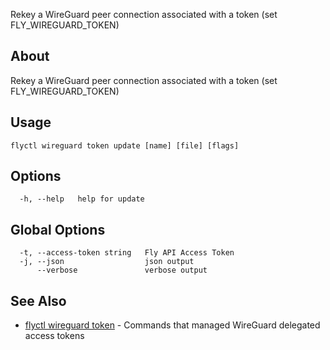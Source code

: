 <p class="font-medium tracking-tight text-gray-400 text-lg -mt-4 mb-9 pb-5 border-b">
  Rekey a WireGuard peer connection associated with a token (set FLY_WIREGUARD_TOKEN)
</p>

## About

Rekey a WireGuard peer connection associated with a token (set FLY_WIREGUARD_TOKEN)

## Usage

~~~
flyctl wireguard token update [name] [file] [flags]
~~~

## Options

~~~
  -h, --help   help for update
~~~

## Global Options

~~~
  -t, --access-token string   Fly API Access Token
  -j, --json                  json output
      --verbose               verbose output
~~~

## See Also

* [flyctl wireguard token](/docs/flyctl/wireguard-token/)	 - Commands that managed WireGuard delegated access tokens

